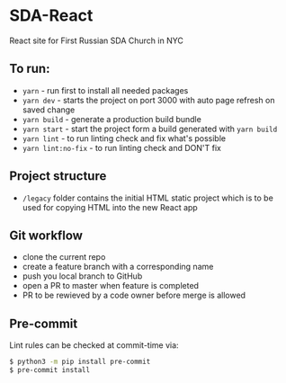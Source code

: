 # SDA-React

React site for First Russian SDA Church in NYC

## To run:

- `yarn` - run first to install all needed packages
- `yarn dev` - starts the project on port 3000 with auto page refresh on saved change
- `yarn build` - generate a production build bundle
- `yarn start` - start the project form a build generated with `yarn build`
- `yarn lint` - to run linting check and fix what's possible
- `yarn lint:no-fix` - to run linting check and DON'T fix


## Project structure

- `/legacy` folder contains the initial HTML static project which is to be used for copying HTML into the new React app

## Git workflow

- clone the current repo
- create a feature branch with a corresponding name
- push you local branch to GitHub
- open a PR to master when feature is completed
- PR to be rewieved by a code owner before merge is allowed

## Pre-commit

Lint rules can be checked at commit-time via:

```bash
$ python3 -m pip install pre-commit
$ pre-commit install
```
